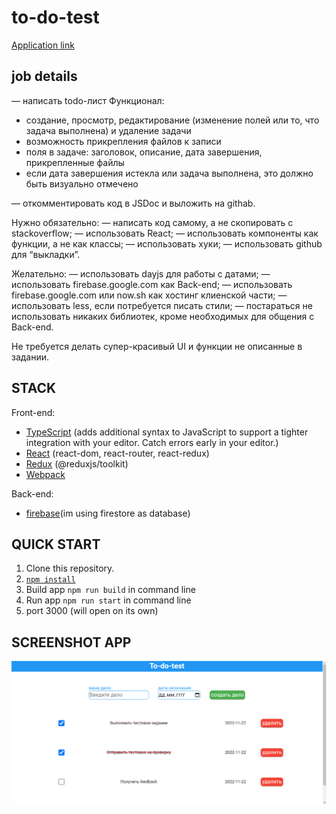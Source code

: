 # to-do-test

[Application link](olegluppov-todos-test.netlify.app)

## job details

— написать todo-лист
Функционал:

- создание, просмотр, редактирование (изменение полей или то, что задача выполнена) и удаление задачи
- возможность прикрепления файлов к записи
- поля в задаче: заголовок, описание, дата завершения, прикрепленные файлы
- если дата завершения истекла или задача выполнена, это должно быть визуально отмечено

— откомментировать код в JSDoc и выложить на githab.

Нужно обязательно:
— написать код самому, а не скопировать с stackoverflow;
— использовать React;
— использовать компоненты как функции, а не как классы;
— использовать хуки;
— использовать github для “выкладки”.

Желательно:
— использовать dayjs для работы с датами;
— использовать firebase.google.com как Back-end;
— использовать firebase.google.com или now.sh как хостинг клиенской части;
— использовать less, если потребуется писать стили;
— постараться не использовать никаких библиотек, кроме необходимых для общения с Back-end.

Не требуется делать супер-красивый UI и функции не описанные в задании.

## STACK

Front-end:

- [TypeScript](https://www.typescriptlang.org/) (adds additional syntax to JavaScript to support a tighter integration with your editor. Catch errors early in your editor.)
- [React](https://ru.reactjs.org/) (react-dom, react-router, react-redux)
- [Redux](https://redux.js.org/) (@reduxjs/toolkit)
- [Webpack](https://webpack.js.org/)

Back-end:

- [firebase](firebase.google.com)(im using firestore as database)

## QUICK START

1. Clone this repository.
2. [`npm install`](https://docs.npmjs.com/cli/install)
3. Build app `npm run build` in command line
4. Run app `npm run start` in command line
5. port 3000 (will open on its own)

## SCREENSHOT APP

![Screenshot_1](https://github.com/OlegLuppov/to-do-test/blob/master/public/image/screenshots/%D0%A1%D0%BD%D0%B8%D0%BC%D0%BE%D0%BA%20%D1%8D%D0%BA%D1%80%D0%B0%D0%BD%D0%B0%202022-11-22%20144001.png)
